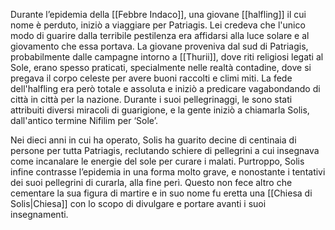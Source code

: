 Durante l’epidemia della [[Febbre Indaco]], una giovane [[halfling]] il cui nome è perduto, iniziò a viaggiare per Patriagis. Lei credeva che l'unico modo di guarire dalla terribile pestilenza era affidarsi alla luce solare e al giovamento che essa portava. La giovane proveniva dal sud di Patriagis, probabilmente dalle campagne intorno a [[Thurii]], dove riti religiosi legati al Sole, erano spesso praticati, specialmente nelle realtà contadine, dove si pregava il corpo celeste per avere buoni raccolti e climi miti. 
La fede dell'halfling era però totale e assoluta e iniziò a predicare vagabondando di città in città per la nazione. Durante i suoi pellegrinaggi, le sono stati attribuiti diversi miracoli di guarigione, e la gente iniziò a chiamarla Solis, dall'antico termine Nifilim per ‘Sole’.

Nei dieci anni in cui ha operato, Solis ha guarito decine di centinaia di persone per tutta Patriagis, reclutando schiere di pellegrini a cui insegnava come incanalare le energie del sole per curare i malati. Purtroppo, Solis infine contrasse l’epidemia in una forma molto grave, e nonostante i tentativi dei suoi pellegrini di curarla, alla fine perì. Questo non fece altro che cementare la sua figura di martire e in suo nome fu eretta una [[Chiesa di Solis|Chiesa]]
con lo scopo di divulgare e portare avanti i suoi insegnamenti. 